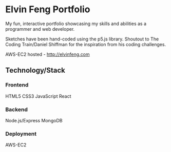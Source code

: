 # Elvin Feng Portfolio
My fun, interactive portfolio showcasing my skills and abilities as a programmer and web developer.

Sketches have been hand-coded using the p5.js library. Shoutout to The Coding Train/Daniel Shiffman for the inspiration from his coding challenges.

AWS-EC2 hosted - http://elvinfeng.com

## Technology/Stack

### Frontend
HTML5
CSS3
JavaScript
React

### Backend
Node.js/Express
MongoDB

### Deployment
AWS-EC2